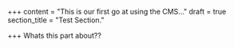 +++
content = "This is our first go at using the CMS..."
draft = true
section_title = "Test Section."

+++
Whats this part about??